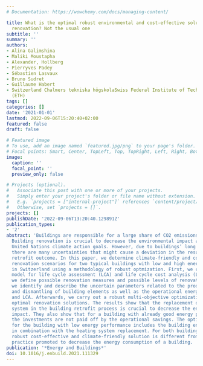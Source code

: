 ```yaml
---
# Documentation: https://wowchemy.com/docs/managing-content/

title: What is the optimal robust environmental and cost-effective solution for building
  renovation? Not the usual one
subtitle: ''
summary: ''
authors:
- Alina Galimshina
- Maliki Moustapha
- Alexander, Hollberg
- Pierryves Padey
- Sébastien Lasvaux
- Bruno Sudret
- Guillaume Habert
- Switzerland Chalmers tekniska högskolaSwiss Federal Institute of Technology in Zürich
  (ETH)
tags: []
categories: []
date: '2021-01-01'
lastmod: 2022-09-06T15:20:40+02:00
featured: false
draft: false

# Featured image
# To use, add an image named `featured.jpg/png` to your page's folder.
# Focal points: Smart, Center, TopLeft, Top, TopRight, Left, Right, BottomLeft, Bottom, BottomRight.
image:
  caption: ''
  focal_point: ''
  preview_only: false

# Projects (optional).
#   Associate this post with one or more of your projects.
#   Simply enter your project's folder or file name without extension.
#   E.g. `projects = ["internal-project"]` references `content/project/deep-learning/index.md`.
#   Otherwise, set `projects = []`.
projects: []
publishDate: '2022-09-06T13:20:40.129891Z'
publication_types:
- '2'
abstract: 'Buildings are responsible for a large share of CO2 emissions in the world.
  Building renovation is crucial to decrease the environmental impact and meet the
  United Nations climate action goals. However, due to buildings’ long service lives,
  there are many uncertainties that might cause a deviation in the results of a predicted
  retrofit outcome. In this paper, we determine climate-friendly and cost-effective
  renovation scenarios for two typical buildings with low and high energy performance
  in Switzerland using a methodology of robust optmization. First, we create an integrated
  model for life cycle assessment (LCA) and life cycle cost analysis (LCCA). Second,
  we define possible renovation measures and possible levels of renovation. Third,
  we identify and describe the uncertain parameters related to the production, replacement
  and dismantling of building elements as well as the operational energy use in LCCA
  and LCA. Afterwards, we carry out a robust multi-objective optimization to identify
  optimal renovation solutions. The results show that the replacement of the heating
  system in the building retrofit process is crucial to decrease the environmental
  impact. They also show that for a building with already good energy performance,
  the investments are not paid off by the operational savings. The optimal solution
  for the building with low energy performance includes the building envelope renovation
  in combination with the heating system replacement. For both buildings, the optimal
  robust cost-effective and climate-friendly solution is different from the deep renovation
  practice promoted to decrease the energy consumption of a building.  '
publication: '*Energy and Buildings*'
doi: 10.1016/j.enbuild.2021.111329
---
```

